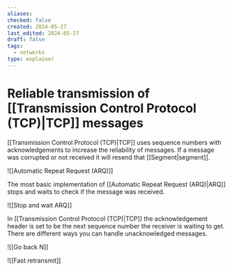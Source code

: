 ```yaml
---
aliases: 
checked: false
created: 2024-05-27
last_edited: 2024-05-27
draft: false
tags:
  - networks
type: explainer
---
```

# Reliable transmission of [[Transmission Control Protocol (TCP)|TCP]] messages

[[Transmission Control Protocol (TCP)|TCP]] uses sequence numbers with acknowledgements to increase the reliability of messages. If a message was corrupted or not received it will resend that [[Segment|segment]]. 

![[Automatic Repeat Request (ARQ)]]

The most basic implementation of [[Automatic Repeat Request (ARQ)|ARQ]] stops and waits to check if the message was received.

![[Stop and wait ARQ]]

In [[Transmission Control Protocol (TCP)|TCP]] the acknowledgement header is set to be the next sequence number the receiver is waiting to get. There are different ways you can handle unacknowledged messages.

![[Go back N]]

![[Fast retransmit]]

